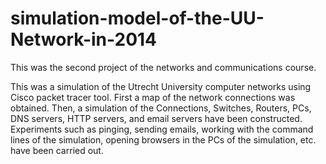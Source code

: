 # simulation-model-of-the-UU-Network-in-2014
This was the second project of the networks and communications course.

This was a simulation of the Utrecht University computer networks using Cisco packet tracer tool. First a map of the network connections was obtained. Then, a simulation of the Connections, Switches, Routers, PCs, DNS servers, HTTP servers, and email servers have been constructed. Experiments such as pinging, sending emails, working with the command lines of the simulation, opening browsers in the PCs of the simulation, etc. have been carried out.
